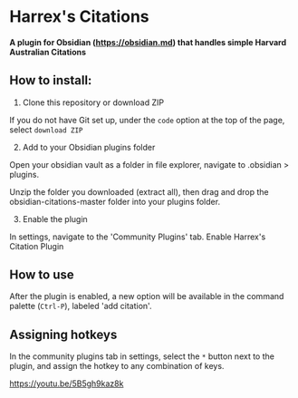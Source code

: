 # Harrex's Citations
#### A plugin for Obsidian (https://obsidian.md) that handles simple Harvard Australian Citations
## How to install:
1. Clone this repository or download ZIP

If you do not have Git set up, under the `code` option at the top of the page, select `download ZIP`

2. Add to your Obsidian plugins folder

Open your obsidian vault as a folder in file explorer, navigate to .obsidian > plugins.

Unzip the folder you downloaded (extract all), then drag and drop the obsidian-citations-master folder into your plugins folder.

3. Enable the plugin

In settings, navigate to the 'Community Plugins' tab. Enable Harrex's Citation Plugin

## How to use

After the plugin is enabled, a new option will be available in the command palette (`Ctrl-P`), labeled 'add citation'.

## Assigning hotkeys

In the community plugins tab in settings, select the `*` button next to the plugin, and assign the hotkey to any combination of keys.

https://youtu.be/5B5gh9kaz8k

